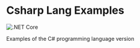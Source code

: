 # Csharp Lang Examples

![.NET Core](https://github.com/ibrahimatay/CsharpLangExamples/workflows/.NET%20Core/badge.svg)

Examples of the C# programming language version
